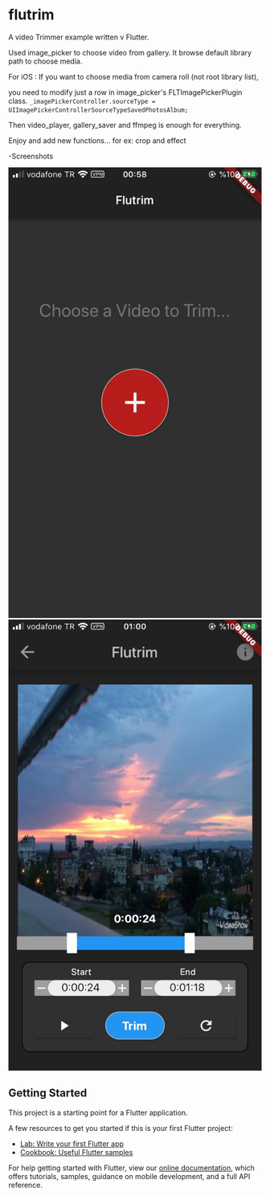 # flutrim

A video Trimmer example written v Flutter.

Used image_picker to choose video from gallery. It browse default library path to choose media.

For iOS : If you want to choose media from camera roll (not root library list),
 
you need to modify just a row in image_picker's FLTImagePickerPlugin class.
`_imagePickerController.sourceType = UIImagePickerControllerSourceTypeSavedPhotosAlbum;`

Then video_player, gallery_saver and ffmpeg is enough for everything.

Enjoy and add new functions... for ex: crop and effect

-Screenshots

![s1](https://raw.githubusercontent.com/DrAchernar/flutter-video-trimmer/master/screenshots/IMG_0086.jpeg)
![s2](https://raw.githubusercontent.com/DrAchernar/flutter-video-trimmer/master/screenshots/IMG_0088.jpeg)

## Getting Started

This project is a starting point for a Flutter application.

A few resources to get you started if this is your first Flutter project:

- [Lab: Write your first Flutter app](https://flutter.dev/docs/get-started/codelab)
- [Cookbook: Useful Flutter samples](https://flutter.dev/docs/cookbook)

For help getting started with Flutter, view our
[online documentation](https://flutter.dev/docs), which offers tutorials,
samples, guidance on mobile development, and a full API reference.
